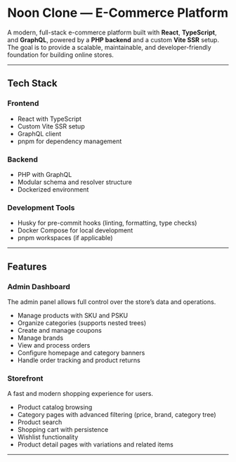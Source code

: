 # Noon Clone — E-Commerce Platform

A modern, full-stack e-commerce platform built with **React**, **TypeScript**, and **GraphQL**, powered by a **PHP backend** and a custom **Vite SSR** setup.  
The goal is to provide a scalable, maintainable, and developer-friendly foundation for building online stores.

---

## Tech Stack

### Frontend
- React with TypeScript
- Custom Vite SSR setup
- GraphQL client
- pnpm for dependency management

### Backend
- PHP with GraphQL
- Modular schema and resolver structure
- Dockerized environment

### Development Tools
- Husky for pre-commit hooks (linting, formatting, type checks)
- Docker Compose for local development
- pnpm workspaces (if applicable)

---

## Features

### Admin Dashboard
The admin panel allows full control over the store’s data and operations.

- Manage products with SKU and PSKU
- Organize categories (supports nested trees)
- Create and manage coupons
- Manage brands
- View and process orders
- Configure homepage and category banners
- Handle order tracking and product returns

### Storefront
A fast and modern shopping experience for users.

- Product catalog browsing
- Category pages with advanced filtering (price, brand, category tree)
- Product search
- Shopping cart with persistence
- Wishlist functionality
- Product detail pages with variations and related items

---